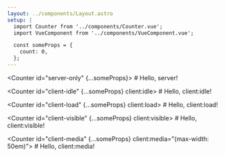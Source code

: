 ```yaml
---
layout: ../components/Layout.astro
setup: |
  import Counter from '../components/Counter.vue';
  import VueComponent from '../components/VueComponent.vue';

  const someProps = {
    count: 0,
  };
---
```


<Counter id="server-only" {...someProps}>
	# Hello, server!
</Counter>

<Counter id="client-idle" {...someProps} client:idle>
	# Hello, client:idle!
</Counter>

<Counter id="client-load" {...someProps} client:load>
	# Hello, client:load!
</Counter>

<Counter id="client-visible" {...someProps} client:visible>
	# Hello, client:visible!
</Counter>

<Counter id="client-media" {...someProps} client:media="(max-width: 50em)">
	# Hello, client:media!
</Counter>

<VueComponent id="client-only" client:only="vue" />
